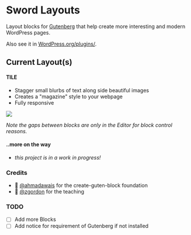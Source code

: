 # Sword Layouts

Layout blocks for [Gutenberg](https://wordpress.org/plugins/gutenberg/) that help create more interesting and modern WordPress pages.

Also see it in [WordPress.org/plugins/](https://wordpress.org/plugins/sword-layouts/).

## Current Layout(s)

#### TILE

* Stagger small blurbs of text along side beautiful images
* Creates a "magazine" style to your webpage
* Fully responsive

![](https://raw.githubusercontent.com/davidsword/sword-layouts/master/screenshot-2.gif)

_Note the gaps between blocks are only in the Editor for block control reasons._

#### ..more on the way

* _this project is in a work in progress!_


### Credits

 - 🙏 [@ahmadawais](https://github.com/ahmadawais/create-guten-block) for the create-guten-block foundation
 - 🙏 [@zgordon](https://gutenberg.courses/development/) for the teaching


### TODO

- [ ] Add more Blocks
- [ ] Add notice for requirement of Gutenberg if not installed

